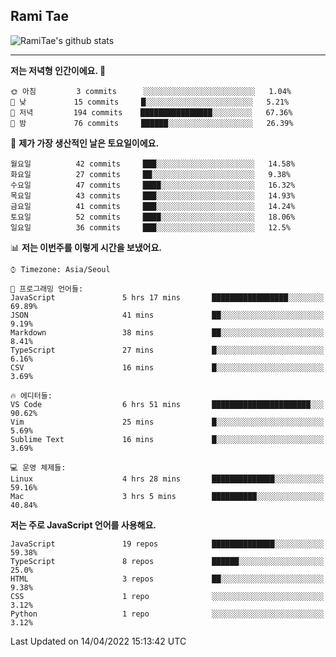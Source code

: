 ## Rami Tae

![RamiTae's github stats](https://github-readme-stats.vercel.app/api?username=RamiTae&show_icons=true&theme=tokyonight)

---
<!--START_SECTION:waka-->
**저는 저녁형 인간이에요. 🦉** 

```text
🌞 아침         3 commits      ░░░░░░░░░░░░░░░░░░░░░░░░░   1.04% 
🌆 낮　         15 commits     █░░░░░░░░░░░░░░░░░░░░░░░░   5.21% 
🌃 저녁         194 commits    ████████████████░░░░░░░░░   67.36% 
🌙 밤　         76 commits     ██████░░░░░░░░░░░░░░░░░░░   26.39%

```
📅 **제가 가장 생산적인 날은 토요일이에요.** 

```text
월요일          42 commits     ███░░░░░░░░░░░░░░░░░░░░░░   14.58% 
화요일          27 commits     ██░░░░░░░░░░░░░░░░░░░░░░░   9.38% 
수요일          47 commits     ████░░░░░░░░░░░░░░░░░░░░░   16.32% 
목요일          43 commits     ███░░░░░░░░░░░░░░░░░░░░░░   14.93% 
금요일          41 commits     ███░░░░░░░░░░░░░░░░░░░░░░   14.24% 
토요일          52 commits     ████░░░░░░░░░░░░░░░░░░░░░   18.06% 
일요일          36 commits     ███░░░░░░░░░░░░░░░░░░░░░░   12.5%

```


📊 **저는 이번주를 이렇게 시간을 보냈어요.** 

```text
⌚︎ Timezone: Asia/Seoul

💬 프로그래밍 언어들: 
JavaScript               5 hrs 17 mins       █████████████████░░░░░░░░   69.89% 
JSON                     41 mins             ██░░░░░░░░░░░░░░░░░░░░░░░   9.19% 
Markdown                 38 mins             ██░░░░░░░░░░░░░░░░░░░░░░░   8.41% 
TypeScript               27 mins             █░░░░░░░░░░░░░░░░░░░░░░░░   6.16% 
CSV                      16 mins             █░░░░░░░░░░░░░░░░░░░░░░░░   3.69%

🔥 에디터들: 
VS Code                  6 hrs 51 mins       ██████████████████████░░░   90.62% 
Vim                      25 mins             █░░░░░░░░░░░░░░░░░░░░░░░░   5.69% 
Sublime Text             16 mins             █░░░░░░░░░░░░░░░░░░░░░░░░   3.69%

💻 운영 체제들: 
Linux                    4 hrs 28 mins       ██████████████░░░░░░░░░░░   59.16% 
Mac                      3 hrs 5 mins        ██████████░░░░░░░░░░░░░░░   40.84%

```

**저는 주로 JavaScript 언어를 사용해요.** 

```text
JavaScript               19 repos            ██████████████░░░░░░░░░░░   59.38% 
TypeScript               8 repos             ██████░░░░░░░░░░░░░░░░░░░   25.0% 
HTML                     3 repos             ██░░░░░░░░░░░░░░░░░░░░░░░   9.38% 
CSS                      1 repo              ░░░░░░░░░░░░░░░░░░░░░░░░░   3.12% 
Python                   1 repo              ░░░░░░░░░░░░░░░░░░░░░░░░░   3.12%

```



 Last Updated on 14/04/2022 15:13:42 UTC
<!--END_SECTION:waka-->
